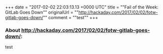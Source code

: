 +++
date = "2017-02-02 22:03:13.13 +0000 UTC"
title = ""Fail of the Week: GitLab Goes Down""
originalUrl = ""http://hackaday.com/2017/02/02/fotw-gitlab-goes-down/""
comment = ""test""
+++

### About http://hackaday.com/2017/02/02/fotw-gitlab-goes-down/:

test
